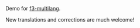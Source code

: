 Demo for [f3-multilang](http://github.com/xfra35/f3-multilang).

New translations and corrections are much welcome!